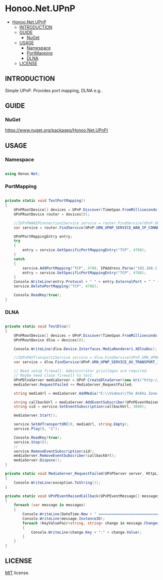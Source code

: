 # Honoo.Net.UPnP

- [Honoo.Net.UPnP](#honoonetupnp)
  - [INTRODUCTION](#introduction)
  - [GUIDE](#guide)
    - [NuGet](#nuget)
  - [USAGE](#usage)
    - [Namespace](#namespace)
    - [PortMapping](#portmapping)
    - [DLNA](#dlna)
  - [LICENSE](#license)

## INTRODUCTION

Simple UPnP. Provides port mapping, DLNA e.g..

## GUIDE

### NuGet

<https://www.nuget.org/packages/Honoo.Net.UPnP/>

## USAGE

### Namespace

```c#

using Honoo.Net;

```

### PortMapping

```c#

private static void TestPortMapping()
{
    UPnPRootDevice[] devices = UPnP.Discover(TimeSpan.FromMilliseconds(2000), UPnP.URN_UPNP_SERVICE_WAN_IP_CONNECTION_1);
    UPnPRootDevice router = devices[0];

    //IUPnPWANIPConnection1Service service = router.FindService(UPnP.URN_UPNP_SERVICE_WAN_IP_CONNECTION_1);
    var service = router.FindService(UPnP.URN_UPNP_SERVICE_WAN_IP_CONNECTION_1).Interfaces.WANIPConnection1;

    UPnPPortMappingEntry entry;
    try
    {
        entry = service.GetSpecificPortMappingEntry("TCP", 4788);
    }
    catch
    {
        service.AddPortMapping("TCP", 4788, IPAddress.Parse("192.168.1.11"), 4788, true, "test", 0);
        entry = service.GetSpecificPortMappingEntry("TCP", 4788);
    }
    Console.WriteLine(entry.Protocol + " " + entry.ExternalPort + " " + entry.InternalClient + ":" + entry.InternalPort);
    service.DeletePortMapping("TCP", 4788);

    Console.ReadKey(true);
}

```

### DLNA

```c#

private static void TestDlna()
{
    UPnPRootDevice[] devices = UPnP.Discover(TimeSpan.FromMilliseconds(2000), UPnP.URN_UPNP_SERVICE_AV_TRANSPORT_1);
    UPnPRootDevice dlna = devices[0];

    Console.WriteLine(dlna.Device.Interfaces.MediaRenderer1.XDlnaDoc);

    //IUPnPAVTransport1Service service = dlna.FindService(UPnP.URN_UPNP_SERVICE_AV_TRANSPORT_1);
    var service = dlna.FindService(UPnP.URN_UPNP_SERVICE_AV_TRANSPORT_1).Interfaces.AVTransport1;

    // Need setup firewall. Administrator privileges are required.
    // Maybe need close firewall to test.
    UPnPDlnaServer mediaServer = UPnP.CreateDlnaServer(new Uri("http://192.168.1.11:8080/"));
    mediaServer.RequestFailed += MediaServer_RequestFailed;

    string mediaUrl = mediaServer.AddMedia("E:\\Videos\\The Ankha Zone.mp4");

    string callbackUrl = mediaServer.AddEventSubscriber(UPnPEventRaisedCallback);
    string sid = service.SetEventSubscription(callbackUrl, 3600);

    mediaServer.Start();

    service.SetAVTransportURI(0, mediaUrl, string.Empty);
    service.Play(0, "1");

    Console.ReadKey(true);
    service.Stop(0);
    //
    service.RemoveEventSubscription(sid);
    mediaServer.RemoveEventSubscriber(callbackUrl);
    mediaServer.Dispose();
}

private static void MediaServer_RequestFailed(UPnPServer server, HttpListenerRequest request, Exception exception)
{
    Console.WriteLine(exception.ToString());
}

private static void UPnPEventRaisedCallback(UPnPEventMessage[] messages)
{
    foreach (var message in messages)
    {
        Console.WriteLine(DateTime.Now + " ====================================================");
        Console.WriteLine(message.InstanceID);
        foreach (KeyValuePair<string, string> change in message.Changes)
        {
            Console.WriteLine(change.Key + ":" + change.Value);
        }
    }
}

```

## LICENSE

[MIT](LICENSE) license.
